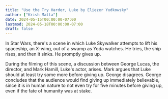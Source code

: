```yaml
---
title: "Use the Try Harder, Luke by Eliezer Yudkowsky"
author: ["Krish Matta"]
date: 2024-05-15T00:00:00-07:00
lastmod: 2024-05-18T00:00:00-07:00
draft: false
---
```


In Star Wars, there's a scene in which Luke Skywalker attempts to lift his spaceship, an X-wing, out of a swamp as Yoda watches. He tries, the ship rises, and then it sinks. He promptly gives up.

During the filming of this scene, a discussion between George Lucas, the director, and Mark Hamill, Luke's actor, arises. Mark argues that Luke should at least try some more before giving up. George disagrees. George concludes that the audience would find giving up immediately believable, since it is in human nature to not even try for five minutes before giving up, even if the fate of humanity was at stake.
